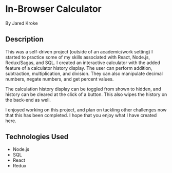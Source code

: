 # In-Browser Calculator
By Jared Kroke

## Description
This was a self-driven project (outside of an academic/work setting) I started to practice some of my skills associated with React, Node.js, Redux/Sagas, and SQL.  I created an interactive calculator with the added feature of a calculator history display.  The user can perform addition, subtraction, multiplication, and division.  They can also manipulate decimal numbers, negate numbers, and get percent values.

The calculation history display can be toggled from shown to hidden, and history can be cleared at the click of a button.  This also wipes the history on the back-end as well.

I enjoyed working on this project, and plan on tackling other challenges now that this has been completed.  I hope that you enjoy what I have created here.

## Technologies Used
- Node.js
- SQL
- React
- Redux

